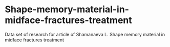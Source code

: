 # Shape-memory-material-in-midface-fractures-treatment
Data set of research for article of Shamanaeva L. Shape memory material in midface fractures treatment
